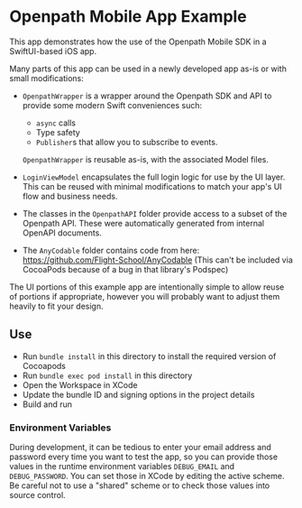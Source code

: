 # Openpath Mobile App Example

This app demonstrates how the use of the Openpath Mobile SDK in a SwiftUI-based iOS app.

Many parts of this app can be used in a newly developed app as-is or with small modifications:

* ``OpenpathWrapper`` is a wrapper around the Openpath SDK and API to provide some modern Swift conveniences such:
    * ``async`` calls
    * Type safety
    * ``Publisher``s that allow you to subscribe to events.

  ``OpenpathWrapper`` is reusable as-is, with the associated Model files.

* ``LoginViewModel`` encapsulates the full login logic for use by the UI layer. This can be reused with minimal
  modifications to match your app's UI flow and business needs.

* The classes in the `OpenpathAPI` folder provide access to a subset of the Openpath API. These were automatically
  generated from internal OpenAPI documents.
  
* The `AnyCodable` folder contains code from here: https://github.com/Flight-School/AnyCodable
  (This can't be included via CocoaPods because of a bug in that library's Podspec)

The UI portions of this example app are intentionally simple to allow reuse of portions if appropriate, however you will
probably want to adjust them heavily to fit your design.

## Use

* Run `bundle install` in this directory to install the required version of Cocoapods
* Run `bundle exec pod install` in this directory
* Open the Workspace in XCode
* Update the bundle ID and signing options in the project details
* Build and run


### Environment Variables

During development, it can be tedious to enter your email address and password every time you want to test the app, so
you can provide those values in the runtime environment variables ``DEBUG_EMAIL`` and ``DEBUG_PASSWORD``. You can set
those in XCode by editing the active scheme. Be careful not to use a "shared" scheme or to check those values into
source control.


